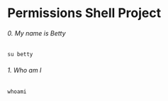 # Permissions Shell Project
###### 0. My name is Betty  ######
```
su betty
```
###### 1. Who am I ######
```
whoami
```